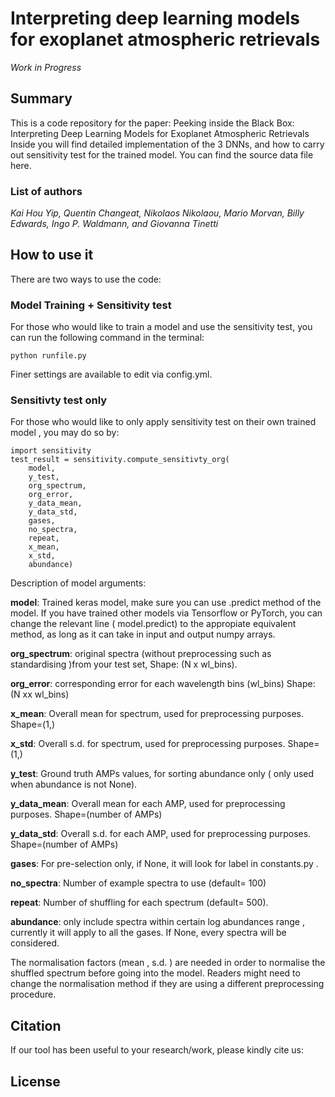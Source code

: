 # Interpreting deep learning models for exoplanet atmospheric retrievals
_Work in Progress_


## Summary
This is a code repository for the paper: Peeking inside the Black Box: Interpreting Deep Learning Models for Exoplanet Atmospheric Retrievals
Inside you will find detailed implementation of the 3 DNNs, and how to carry out sensitivity test for the trained model. You can find the source data file here.

### List of authors
_Kai Hou Yip, Quentin Changeat, Nikolaos Nikolaou, Mario Morvan, Billy Edwards, Ingo P. Waldmann, and Giovanna Tinetti_

## How to use it
There are two ways to use the code:

### Model Training + Sensitivity test
For those who would like to train a model and use the sensitivity test, you can run the following command in the terminal: 

```
python runfile.py
```
Finer settings are available to edit via config.yml. 

### Sensitivty test only
For those who would like to only apply sensitivity test on their own trained model , you may do so by:
```
import sensitivity
test_result = sensitivity.compute_sensitivty_org(
    model,  
    y_test,
    org_spectrum,
    org_error,
    y_data_mean,
    y_data_std,
    gases,
    no_spectra,
    repeat,
    x_mean,
    x_std,
    abundance)
```
Description of model arguments:

**model**: Trained keras model, make sure you can use .predict method of the model. If you have trained other models via Tensorflow or PyTorch, you can change the relevant line ( model.predict) to the appropiate equivalent method, as long as it can take in input and output numpy arrays.

**org_spectrum**: original spectra (without preprocessing such as standardising )from your test set, Shape: (N x wl_bins).

**org_error**: corresponding error for each wavelength bins (wl_bins) Shape: (N xx wl_bins)

**x_mean**: Overall mean for spectrum, used for preprocessing purposes. Shape=(1,)

**x_std**: Overall s.d. for spectrum, used for preprocessing purposes. Shape=(1,)

**y_test**: Ground truth AMPs values, for sorting abundance only ( only used when abundance is not None).

**y_data_mean**: Overall mean for each AMP, used for preprocessing purposes.  Shape=(number of AMPs)

**y_data_std**: Overall s.d. for each AMP, used for preprocessing purposes.  Shape=(number of AMPs)

**gases**: For pre-selection only, if None, it will look for label in constants.py .

**no_spectra**: Number of example spectra to use (default= 100)

**repeat**: Number of shuffling for each spectrum (default= 500).

**abundance**: only include spectra within certain log abundances range , currently it will apply to all the gases. If None, every spectra will be considered.

The normalisation factors (mean , s.d. ) are needed in order to normalise the shuffled spectrum before going into the model. Readers might need to change the normalisation method if they are using a different preprocessing procedure. 

## Citation
If our tool has been useful to your research/work, please kindly cite us:

## License
